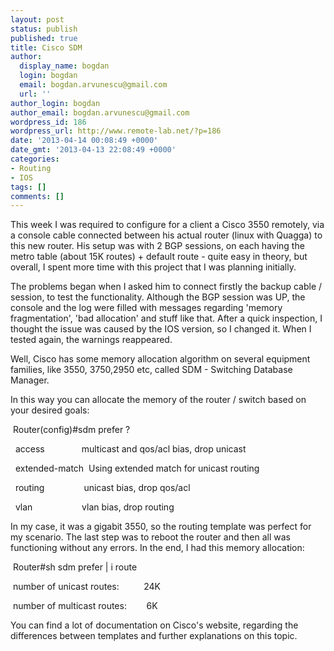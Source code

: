 ```yaml
---
layout: post
status: publish
published: true
title: Cisco SDM
author:
  display_name: bogdan
  login: bogdan
  email: bogdan.arvunescu@gmail.com
  url: ''
author_login: bogdan
author_email: bogdan.arvunescu@gmail.com
wordpress_id: 186
wordpress_url: http://www.remote-lab.net/?p=186
date: '2013-04-14 00:08:49 +0000'
date_gmt: '2013-04-13 22:08:49 +0000'
categories:
- Routing
- IOS
tags: []
comments: []
---
```

<p class="MsoNormal"><!--[if gte mso 9]><xml></p>
<p><o:OfficeDocumentSettings></p>
<p><o:AllowPNG/></p>
<p></o:OfficeDocumentSettings></p>
<p></xml><![endif]--> This week I was required to configure for a client a Cisco 3550 remotely, via a console cable connected between his actual router (linux with Quagga) to this new router. His setup was with 2 BGP sessions, on each having the metro table (about 15K routes) + default route - quite easy in theory, but overall, I spent more time with this project that I was planning initially.</p>
<p>The problems began when I asked him to connect firstly the backup cable / session, to test the functionality. Although the BGP session was UP, the console and the log were filled with messages regarding 'memory fragmentation', 'bad allocation' and stuff like that. After a quick inspection, I thought the issue was caused by the IOS version, so I changed it. When I tested again, the warnings reappeared.</p>
<p>Well, Cisco has some memory allocation algorithm on several equipment families, like 3550, 3750,2950 etc, called SDM - Switching Database Manager.</p>
<p>In this way you can allocate the memory of the router / switch based on your desired goals:</p>
<p>&nbsp;Router(config)#sdm prefer ?</p>
<p>&nbsp; access&nbsp;&nbsp;&nbsp;&nbsp;&nbsp;&nbsp;&nbsp;&nbsp; &nbsp; &nbsp; &nbsp; multicast and qos/acl bias, drop unicast</p>
<p>&nbsp; extended-match&nbsp; Using extended match for unicast routing</p>
<p>&nbsp; routing&nbsp;&nbsp;&nbsp;&nbsp;&nbsp;&nbsp;&nbsp; &nbsp; &nbsp; &nbsp; &nbsp; unicast bias, drop qos/acl</p>
<p>&nbsp; vlan&nbsp;&nbsp;&nbsp;&nbsp;&nbsp;&nbsp;&nbsp;&nbsp;&nbsp;&nbsp; &nbsp; &nbsp; &nbsp; &nbsp;&nbsp; vlan bias, drop routing</p>
<p>In my case, it was a gigabit 3550, so the routing template was perfect for my scenario.&nbsp;The last step was to reboot the router and then all was functioning without any errors. In the end, I had this memory allocation:</p>
<p>&nbsp;Router#sh sdm prefer | i route</p>
<p>&nbsp;number of unicast routes:&nbsp;&nbsp;&nbsp;&nbsp;&nbsp;&nbsp;&nbsp;&nbsp;&nbsp; 24K</p>
<p>&nbsp;number of multicast routes:&nbsp;&nbsp;&nbsp;&nbsp;&nbsp;&nbsp;&nbsp; 6K</p>
<p>You can find a lot of documentation on Cisco's website, regarding the differences between templates and further explanations on this topic.</p>
<p><!--[if gte mso 9]><xml></p>
<p><w:WordDocument></p>
<p><w:View>Normal</w:View></p>
<p><w:Zoom>0</w:Zoom></p>
<p><w:TrackMoves/></p>
<p><w:TrackFormatting/></p>
<p><w:PunctuationKerning/></p>
<p><w:ValidateAgainstSchemas/></p>
<p><w:SaveIfXMLInvalid>false</w:SaveIfXMLInvalid></p>
<p><w:IgnoreMixedContent>false</w:IgnoreMixedContent></p>
<p><w:AlwaysShowPlaceholderText>false</w:AlwaysShowPlaceholderText></p>
<p><w:DoNotPromoteQF/></p>
<p><w:LidThemeOther>EN-US</w:LidThemeOther></p>
<p><w:LidThemeAsian>X-NONE</w:LidThemeAsian></p>
<p><w:LidThemeComplexScript>X-NONE</w:LidThemeComplexScript></p>
<p><w:Compatibility></p>
<p><w:BreakWrappedTables/></p>
<p><w:SnapToGridInCell/></p>
<p><w:WrapTextWithPunct/></p>
<p><w:UseAsianBreakRules/></p>
<p><w:DontGrowAutofit/></p>
<p><w:SplitPgBreakAndParaMark/></p>
<p><w:EnableOpenTypeKerning/></p>
<p><w:DontFlipMirrorIndents/></p>
<p><w:OverrideTableStyleHps/></p>
<p></w:Compatibility></p>
<p><m:mathPr></p>
<p><m:mathFont m:val="Cambria Math"/></p>
<p><m:brkBin m:val="before"/></p>
<p><m:brkBinSub m:val="--"/></p>
<p><m:smallFrac m:val="off"/></p>
<p><m:dispDef/></p>
<p><m:lMargin m:val="0"/></p>
<p><m:rMargin m:val="0"/></p>
<p><m:defJc m:val="centerGroup"/></p>
<p><m:wrapIndent m:val="1440"/></p>
<p><m:intLim m:val="subSup"/></p>
<p><m:naryLim m:val="undOvr"/></p>
<p></m:mathPr></w:WordDocument></p>
<p></xml><![endif]--><!--[if gte mso 9]><xml></p>
<p><w:LatentStyles DefLockedState="false" DefUnhideWhenUsed="true"   DefSemiHidden="true" DefQFormat="false" DefPriority="99"   LatentStyleCount="267"></p>
<p><w:LsdException Locked="false" Priority="0" SemiHidden="false"    UnhideWhenUsed="false" QFormat="true" Name="Normal"/></p>
<p><w:LsdException Locked="false" Priority="9" SemiHidden="false"    UnhideWhenUsed="false" QFormat="true" Name="heading 1"/></p>
<p><w:LsdException Locked="false" Priority="9" QFormat="true" Name="heading 2"/></p>
<p><w:LsdException Locked="false" Priority="9" QFormat="true" Name="heading 3"/></p>
<p><w:LsdException Locked="false" Priority="9" QFormat="true" Name="heading 4"/></p>
<p><w:LsdException Locked="false" Priority="9" QFormat="true" Name="heading 5"/></p>
<p><w:LsdException Locked="false" Priority="9" QFormat="true" Name="heading 6"/></p>
<p><w:LsdException Locked="false" Priority="9" QFormat="true" Name="heading 7"/></p>
<p><w:LsdException Locked="false" Priority="9" QFormat="true" Name="heading 8"/></p>
<p><w:LsdException Locked="false" Priority="9" QFormat="true" Name="heading 9"/></p>
<p><w:LsdException Locked="false" Priority="39" Name="toc 1"/></p>
<p><w:LsdException Locked="false" Priority="39" Name="toc 2"/></p>
<p><w:LsdException Locked="false" Priority="39" Name="toc 3"/></p>
<p><w:LsdException Locked="false" Priority="39" Name="toc 4"/></p>
<p><w:LsdException Locked="false" Priority="39" Name="toc 5"/></p>
<p><w:LsdException Locked="false" Priority="39" Name="toc 6"/></p>
<p><w:LsdException Locked="false" Priority="39" Name="toc 7"/></p>
<p><w:LsdException Locked="false" Priority="39" Name="toc 8"/></p>
<p><w:LsdException Locked="false" Priority="39" Name="toc 9"/></p>
<p><w:LsdException Locked="false" Priority="35" QFormat="true" Name="caption"/></p>
<p><w:LsdException Locked="false" Priority="10" SemiHidden="false"    UnhideWhenUsed="false" QFormat="true" Name="Title"/></p>
<p><w:LsdException Locked="false" Priority="1" Name="Default Paragraph Font"/></p>
<p><w:LsdException Locked="false" Priority="11" SemiHidden="false"    UnhideWhenUsed="false" QFormat="true" Name="Subtitle"/></p>
<p><w:LsdException Locked="false" Priority="22" SemiHidden="false"    UnhideWhenUsed="false" QFormat="true" Name="Strong"/></p>
<p><w:LsdException Locked="false" Priority="20" SemiHidden="false"    UnhideWhenUsed="false" QFormat="true" Name="Emphasis"/></p>
<p><w:LsdException Locked="false" Priority="59" SemiHidden="false"    UnhideWhenUsed="false" Name="Table Grid"/></p>
<p><w:LsdException Locked="false" UnhideWhenUsed="false" Name="Placeholder Text"/></p>
<p><w:LsdException Locked="false" Priority="1" SemiHidden="false"    UnhideWhenUsed="false" QFormat="true" Name="No Spacing"/></p>
<p><w:LsdException Locked="false" Priority="60" SemiHidden="false"    UnhideWhenUsed="false" Name="Light Shading"/></p>
<p><w:LsdException Locked="false" Priority="61" SemiHidden="false"    UnhideWhenUsed="false" Name="Light List"/></p>
<p><w:LsdException Locked="false" Priority="62" SemiHidden="false"    UnhideWhenUsed="false" Name="Light Grid"/></p>
<p><w:LsdException Locked="false" Priority="63" SemiHidden="false"    UnhideWhenUsed="false" Name="Medium Shading 1"/></p>
<p><w:LsdException Locked="false" Priority="64" SemiHidden="false"    UnhideWhenUsed="false" Name="Medium Shading 2"/></p>
<p><w:LsdException Locked="false" Priority="65" SemiHidden="false"    UnhideWhenUsed="false" Name="Medium List 1"/></p>
<p><w:LsdException Locked="false" Priority="66" SemiHidden="false"    UnhideWhenUsed="false" Name="Medium List 2"/></p>
<p><w:LsdException Locked="false" Priority="67" SemiHidden="false"    UnhideWhenUsed="false" Name="Medium Grid 1"/></p>
<p><w:LsdException Locked="false" Priority="68" SemiHidden="false"    UnhideWhenUsed="false" Name="Medium Grid 2"/></p>
<p><w:LsdException Locked="false" Priority="69" SemiHidden="false"    UnhideWhenUsed="false" Name="Medium Grid 3"/></p>
<p><w:LsdException Locked="false" Priority="70" SemiHidden="false"    UnhideWhenUsed="false" Name="Dark List"/></p>
<p><w:LsdException Locked="false" Priority="71" SemiHidden="false"    UnhideWhenUsed="false" Name="Colorful Shading"/></p>
<p><w:LsdException Locked="false" Priority="72" SemiHidden="false"    UnhideWhenUsed="false" Name="Colorful List"/></p>
<p><w:LsdException Locked="false" Priority="73" SemiHidden="false"    UnhideWhenUsed="false" Name="Colorful Grid"/></p>
<p><w:LsdException Locked="false" Priority="60" SemiHidden="false"    UnhideWhenUsed="false" Name="Light Shading Accent 1"/></p>
<p><w:LsdException Locked="false" Priority="61" SemiHidden="false"    UnhideWhenUsed="false" Name="Light List Accent 1"/></p>
<p><w:LsdException Locked="false" Priority="62" SemiHidden="false"    UnhideWhenUsed="false" Name="Light Grid Accent 1"/></p>
<p><w:LsdException Locked="false" Priority="63" SemiHidden="false"    UnhideWhenUsed="false" Name="Medium Shading 1 Accent 1"/></p>
<p><w:LsdException Locked="false" Priority="64" SemiHidden="false"    UnhideWhenUsed="false" Name="Medium Shading 2 Accent 1"/></p>
<p><w:LsdException Locked="false" Priority="65" SemiHidden="false"    UnhideWhenUsed="false" Name="Medium List 1 Accent 1"/></p>
<p><w:LsdException Locked="false" UnhideWhenUsed="false" Name="Revision"/></p>
<p><w:LsdException Locked="false" Priority="34" SemiHidden="false"    UnhideWhenUsed="false" QFormat="true" Name="List Paragraph"/></p>
<p><w:LsdException Locked="false" Priority="29" SemiHidden="false"    UnhideWhenUsed="false" QFormat="true" Name="Quote"/></p>
<p><w:LsdException Locked="false" Priority="30" SemiHidden="false"    UnhideWhenUsed="false" QFormat="true" Name="Intense Quote"/></p>
<p><w:LsdException Locked="false" Priority="66" SemiHidden="false"    UnhideWhenUsed="false" Name="Medium List 2 Accent 1"/></p>
<p><w:LsdException Locked="false" Priority="67" SemiHidden="false"    UnhideWhenUsed="false" Name="Medium Grid 1 Accent 1"/></p>
<p><w:LsdException Locked="false" Priority="68" SemiHidden="false"    UnhideWhenUsed="false" Name="Medium Grid 2 Accent 1"/></p>
<p><w:LsdException Locked="false" Priority="69" SemiHidden="false"    UnhideWhenUsed="false" Name="Medium Grid 3 Accent 1"/></p>
<p><w:LsdException Locked="false" Priority="70" SemiHidden="false"    UnhideWhenUsed="false" Name="Dark List Accent 1"/></p>
<p><w:LsdException Locked="false" Priority="71" SemiHidden="false"    UnhideWhenUsed="false" Name="Colorful Shading Accent 1"/></p>
<p><w:LsdException Locked="false" Priority="72" SemiHidden="false"    UnhideWhenUsed="false" Name="Colorful List Accent 1"/></p>
<p><w:LsdException Locked="false" Priority="73" SemiHidden="false"    UnhideWhenUsed="false" Name="Colorful Grid Accent 1"/></p>
<p><w:LsdException Locked="false" Priority="60" SemiHidden="false"    UnhideWhenUsed="false" Name="Light Shading Accent 2"/></p>
<p><w:LsdException Locked="false" Priority="61" SemiHidden="false"    UnhideWhenUsed="false" Name="Light List Accent 2"/></p>
<p><w:LsdException Locked="false" Priority="62" SemiHidden="false"    UnhideWhenUsed="false" Name="Light Grid Accent 2"/></p>
<p><w:LsdException Locked="false" Priority="63" SemiHidden="false"    UnhideWhenUsed="false" Name="Medium Shading 1 Accent 2"/></p>
<p><w:LsdException Locked="false" Priority="64" SemiHidden="false"    UnhideWhenUsed="false" Name="Medium Shading 2 Accent 2"/></p>
<p><w:LsdException Locked="false" Priority="65" SemiHidden="false"    UnhideWhenUsed="false" Name="Medium List 1 Accent 2"/></p>
<p><w:LsdException Locked="false" Priority="66" SemiHidden="false"    UnhideWhenUsed="false" Name="Medium List 2 Accent 2"/></p>
<p><w:LsdException Locked="false" Priority="67" SemiHidden="false"    UnhideWhenUsed="false" Name="Medium Grid 1 Accent 2"/></p>
<p><w:LsdException Locked="false" Priority="68" SemiHidden="false"    UnhideWhenUsed="false" Name="Medium Grid 2 Accent 2"/></p>
<p><w:LsdException Locked="false" Priority="69" SemiHidden="false"    UnhideWhenUsed="false" Name="Medium Grid 3 Accent 2"/></p>
<p><w:LsdException Locked="false" Priority="70" SemiHidden="false"    UnhideWhenUsed="false" Name="Dark List Accent 2"/></p>
<p><w:LsdException Locked="false" Priority="71" SemiHidden="false"    UnhideWhenUsed="false" Name="Colorful Shading Accent 2"/></p>
<p><w:LsdException Locked="false" Priority="72" SemiHidden="false"    UnhideWhenUsed="false" Name="Colorful List Accent 2"/></p>
<p><w:LsdException Locked="false" Priority="73" SemiHidden="false"    UnhideWhenUsed="false" Name="Colorful Grid Accent 2"/></p>
<p><w:LsdException Locked="false" Priority="60" SemiHidden="false"    UnhideWhenUsed="false" Name="Light Shading Accent 3"/></p>
<p><w:LsdException Locked="false" Priority="61" SemiHidden="false"    UnhideWhenUsed="false" Name="Light List Accent 3"/></p>
<p><w:LsdException Locked="false" Priority="62" SemiHidden="false"    UnhideWhenUsed="false" Name="Light Grid Accent 3"/></p>
<p><w:LsdException Locked="false" Priority="63" SemiHidden="false"    UnhideWhenUsed="false" Name="Medium Shading 1 Accent 3"/></p>
<p><w:LsdException Locked="false" Priority="64" SemiHidden="false"    UnhideWhenUsed="false" Name="Medium Shading 2 Accent 3"/></p>
<p><w:LsdException Locked="false" Priority="65" SemiHidden="false"    UnhideWhenUsed="false" Name="Medium List 1 Accent 3"/></p>
<p><w:LsdException Locked="false" Priority="66" SemiHidden="false"    UnhideWhenUsed="false" Name="Medium List 2 Accent 3"/></p>
<p><w:LsdException Locked="false" Priority="67" SemiHidden="false"    UnhideWhenUsed="false" Name="Medium Grid 1 Accent 3"/></p>
<p><w:LsdException Locked="false" Priority="68" SemiHidden="false"    UnhideWhenUsed="false" Name="Medium Grid 2 Accent 3"/></p>
<p><w:LsdException Locked="false" Priority="69" SemiHidden="false"    UnhideWhenUsed="false" Name="Medium Grid 3 Accent 3"/></p>
<p><w:LsdException Locked="false" Priority="70" SemiHidden="false"    UnhideWhenUsed="false" Name="Dark List Accent 3"/></p>
<p><w:LsdException Locked="false" Priority="71" SemiHidden="false"    UnhideWhenUsed="false" Name="Colorful Shading Accent 3"/></p>
<p><w:LsdException Locked="false" Priority="72" SemiHidden="false"    UnhideWhenUsed="false" Name="Colorful List Accent 3"/></p>
<p><w:LsdException Locked="false" Priority="73" SemiHidden="false"    UnhideWhenUsed="false" Name="Colorful Grid Accent 3"/></p>
<p><w:LsdException Locked="false" Priority="60" SemiHidden="false"    UnhideWhenUsed="false" Name="Light Shading Accent 4"/></p>
<p><w:LsdException Locked="false" Priority="61" SemiHidden="false"    UnhideWhenUsed="false" Name="Light List Accent 4"/></p>
<p><w:LsdException Locked="false" Priority="62" SemiHidden="false"    UnhideWhenUsed="false" Name="Light Grid Accent 4"/></p>
<p><w:LsdException Locked="false" Priority="63" SemiHidden="false"    UnhideWhenUsed="false" Name="Medium Shading 1 Accent 4"/></p>
<p><w:LsdException Locked="false" Priority="64" SemiHidden="false"    UnhideWhenUsed="false" Name="Medium Shading 2 Accent 4"/></p>
<p><w:LsdException Locked="false" Priority="65" SemiHidden="false"    UnhideWhenUsed="false" Name="Medium List 1 Accent 4"/></p>
<p><w:LsdException Locked="false" Priority="66" SemiHidden="false"    UnhideWhenUsed="false" Name="Medium List 2 Accent 4"/></p>
<p><w:LsdException Locked="false" Priority="67" SemiHidden="false"    UnhideWhenUsed="false" Name="Medium Grid 1 Accent 4"/></p>
<p><w:LsdException Locked="false" Priority="68" SemiHidden="false"    UnhideWhenUsed="false" Name="Medium Grid 2 Accent 4"/></p>
<p><w:LsdException Locked="false" Priority="69" SemiHidden="false"    UnhideWhenUsed="false" Name="Medium Grid 3 Accent 4"/></p>
<p><w:LsdException Locked="false" Priority="70" SemiHidden="false"    UnhideWhenUsed="false" Name="Dark List Accent 4"/></p>
<p><w:LsdException Locked="false" Priority="71" SemiHidden="false"    UnhideWhenUsed="false" Name="Colorful Shading Accent 4"/></p>
<p><w:LsdException Locked="false" Priority="72" SemiHidden="false"    UnhideWhenUsed="false" Name="Colorful List Accent 4"/></p>
<p><w:LsdException Locked="false" Priority="73" SemiHidden="false"    UnhideWhenUsed="false" Name="Colorful Grid Accent 4"/></p>
<p><w:LsdException Locked="false" Priority="60" SemiHidden="false"    UnhideWhenUsed="false" Name="Light Shading Accent 5"/></p>
<p><w:LsdException Locked="false" Priority="61" SemiHidden="false"    UnhideWhenUsed="false" Name="Light List Accent 5"/></p>
<p><w:LsdException Locked="false" Priority="62" SemiHidden="false"    UnhideWhenUsed="false" Name="Light Grid Accent 5"/></p>
<p><w:LsdException Locked="false" Priority="63" SemiHidden="false"    UnhideWhenUsed="false" Name="Medium Shading 1 Accent 5"/></p>
<p><w:LsdException Locked="false" Priority="64" SemiHidden="false"    UnhideWhenUsed="false" Name="Medium Shading 2 Accent 5"/></p>
<p><w:LsdException Locked="false" Priority="65" SemiHidden="false"    UnhideWhenUsed="false" Name="Medium List 1 Accent 5"/></p>
<p><w:LsdException Locked="false" Priority="66" SemiHidden="false"    UnhideWhenUsed="false" Name="Medium List 2 Accent 5"/></p>
<p><w:LsdException Locked="false" Priority="67" SemiHidden="false"    UnhideWhenUsed="false" Name="Medium Grid 1 Accent 5"/></p>
<p><w:LsdException Locked="false" Priority="68" SemiHidden="false"    UnhideWhenUsed="false" Name="Medium Grid 2 Accent 5"/></p>
<p><w:LsdException Locked="false" Priority="69" SemiHidden="false"    UnhideWhenUsed="false" Name="Medium Grid 3 Accent 5"/></p>
<p><w:LsdException Locked="false" Priority="70" SemiHidden="false"    UnhideWhenUsed="false" Name="Dark List Accent 5"/></p>
<p><w:LsdException Locked="false" Priority="71" SemiHidden="false"    UnhideWhenUsed="false" Name="Colorful Shading Accent 5"/></p>
<p><w:LsdException Locked="false" Priority="72" SemiHidden="false"    UnhideWhenUsed="false" Name="Colorful List Accent 5"/></p>
<p><w:LsdException Locked="false" Priority="73" SemiHidden="false"    UnhideWhenUsed="false" Name="Colorful Grid Accent 5"/></p>
<p><w:LsdException Locked="false" Priority="60" SemiHidden="false"    UnhideWhenUsed="false" Name="Light Shading Accent 6"/></p>
<p><w:LsdException Locked="false" Priority="61" SemiHidden="false"    UnhideWhenUsed="false" Name="Light List Accent 6"/></p>
<p><w:LsdException Locked="false" Priority="62" SemiHidden="false"    UnhideWhenUsed="false" Name="Light Grid Accent 6"/></p>
<p><w:LsdException Locked="false" Priority="63" SemiHidden="false"    UnhideWhenUsed="false" Name="Medium Shading 1 Accent 6"/></p>
<p><w:LsdException Locked="false" Priority="64" SemiHidden="false"    UnhideWhenUsed="false" Name="Medium Shading 2 Accent 6"/></p>
<p><w:LsdException Locked="false" Priority="65" SemiHidden="false"    UnhideWhenUsed="false" Name="Medium List 1 Accent 6"/></p>
<p><w:LsdException Locked="false" Priority="66" SemiHidden="false"    UnhideWhenUsed="false" Name="Medium List 2 Accent 6"/></p>
<p><w:LsdException Locked="false" Priority="67" SemiHidden="false"    UnhideWhenUsed="false" Name="Medium Grid 1 Accent 6"/></p>
<p><w:LsdException Locked="false" Priority="68" SemiHidden="false"    UnhideWhenUsed="false" Name="Medium Grid 2 Accent 6"/></p>
<p><w:LsdException Locked="false" Priority="69" SemiHidden="false"    UnhideWhenUsed="false" Name="Medium Grid 3 Accent 6"/></p>
<p><w:LsdException Locked="false" Priority="70" SemiHidden="false"    UnhideWhenUsed="false" Name="Dark List Accent 6"/></p>
<p><w:LsdException Locked="false" Priority="71" SemiHidden="false"    UnhideWhenUsed="false" Name="Colorful Shading Accent 6"/></p>
<p><w:LsdException Locked="false" Priority="72" SemiHidden="false"    UnhideWhenUsed="false" Name="Colorful List Accent 6"/></p>
<p><w:LsdException Locked="false" Priority="73" SemiHidden="false"    UnhideWhenUsed="false" Name="Colorful Grid Accent 6"/></p>
<p><w:LsdException Locked="false" Priority="19" SemiHidden="false"    UnhideWhenUsed="false" QFormat="true" Name="Subtle Emphasis"/></p>
<p><w:LsdException Locked="false" Priority="21" SemiHidden="false"    UnhideWhenUsed="false" QFormat="true" Name="Intense Emphasis"/></p>
<p><w:LsdException Locked="false" Priority="31" SemiHidden="false"    UnhideWhenUsed="false" QFormat="true" Name="Subtle Reference"/></p>
<p><w:LsdException Locked="false" Priority="32" SemiHidden="false"    UnhideWhenUsed="false" QFormat="true" Name="Intense Reference"/></p>
<p><w:LsdException Locked="false" Priority="33" SemiHidden="false"    UnhideWhenUsed="false" QFormat="true" Name="Book Title"/></p>
<p><w:LsdException Locked="false" Priority="37" Name="Bibliography"/></p>
<p><w:LsdException Locked="false" Priority="39" QFormat="true" Name="TOC Heading"/></p>
<p></w:LatentStyles></p>
<p></xml><![endif]--><!--[if gte mso 10]></p>
<style>
 /* Style Definitions */</p>
<p>table.MsoNormalTable</p>
<p>{mso-style-name:"Table Normal";</p>
<p>mso-tstyle-rowband-size:0;</p>
<p>mso-tstyle-colband-size:0;</p>
<p>mso-style-noshow:yes;</p>
<p>mso-style-priority:99;</p>
<p>mso-style-parent:"";</p>
<p>mso-padding-alt:0in 5.4pt 0in 5.4pt;</p>
<p>mso-para-margin-top:0in;</p>
<p>mso-para-margin-right:0in;</p>
<p>mso-para-margin-bottom:10.0pt;</p>
<p>mso-para-margin-left:0in;</p>
<p>line-height:115%;</p>
<p>mso-pagination:widow-orphan;</p>
<p>font-size:11.0pt;</p>
<p>font-family:"Calibri","sans-serif";</p>
<p>mso-ascii-font-family:Calibri;</p>
<p>mso-ascii-theme-font:minor-latin;</p>
<p>mso-hansi-font-family:Calibri;</p>
<p>mso-hansi-theme-font:minor-latin;}</p>
</style>
<p><![endif]--></p>
